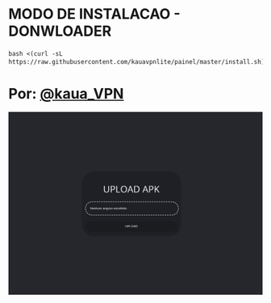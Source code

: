 # MODO DE INSTALACAO - DONWLOADER

```
bash <(curl -sL https://raw.githubusercontent.com/kauavpnlite/painel/master/install.sh)
```

# Por: [@kaua_VPN](https://t.me/kaua_vpn)

![Screenshot](https://raw.githubusercontent.com/kauavpnlite/painel/master/screenshot.png)
